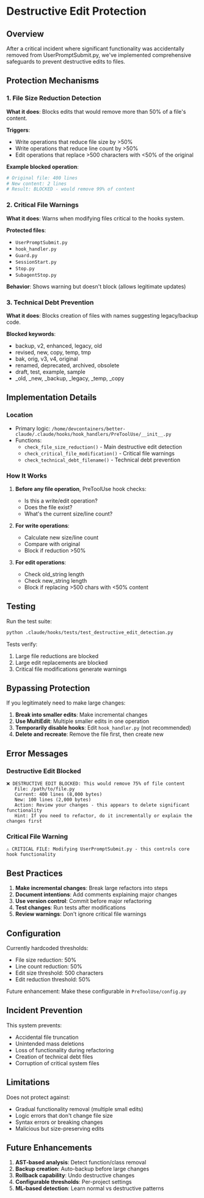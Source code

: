 # Destructive Edit Protection

## Overview

After a critical incident where significant functionality was accidentally removed from UserPromptSubmit.py, we've implemented comprehensive safeguards to prevent destructive edits to files.

## Protection Mechanisms

### 1. File Size Reduction Detection

**What it does**: Blocks edits that would remove more than 50% of a file's content.

**Triggers**:
- Write operations that reduce file size by >50%
- Write operations that reduce line count by >50%
- Edit operations that replace >500 characters with <50% of the original

**Example blocked operation**:
```python
# Original file: 400 lines
# New content: 2 lines
# Result: BLOCKED - would remove 99% of content
```

### 2. Critical File Warnings

**What it does**: Warns when modifying files critical to the hooks system.

**Protected files**:
- `UserPromptSubmit.py`
- `hook_handler.py`
- `Guard.py`
- `SessionStart.py`
- `Stop.py`
- `SubagentStop.py`

**Behavior**: Shows warning but doesn't block (allows legitimate updates)

### 3. Technical Debt Prevention

**What it does**: Blocks creation of files with names suggesting legacy/backup code.

**Blocked keywords**:
- backup, v2, enhanced, legacy, old
- revised, new, copy, temp, tmp
- bak, orig, v3, v4, original
- renamed, deprecated, archived, obsolete
- draft, test, example, sample
- _old, _new, _backup, _legacy, _temp, _copy

## Implementation Details

### Location
- Primary logic: `/home/devcontainers/better-claude/.claude/hooks/hook_handlers/PreToolUse/__init__.py`
- Functions:
  - `check_file_size_reduction()` - Main destructive edit detection
  - `check_critical_file_modification()` - Critical file warnings
  - `check_technical_debt_filename()` - Technical debt prevention

### How It Works

1. **Before any file operation**, PreToolUse hook checks:
   - Is this a write/edit operation?
   - Does the file exist?
   - What's the current size/line count?

2. **For write operations**:
   - Calculate new size/line count
   - Compare with original
   - Block if reduction >50%

3. **For edit operations**:
   - Check old_string length
   - Check new_string length
   - Block if replacing >500 chars with <50% content

## Testing

Run the test suite:
```bash
python .claude/hooks/tests/test_destructive_edit_detection.py
```

Tests verify:
1. Large file reductions are blocked
2. Large edit replacements are blocked
3. Critical file modifications generate warnings

## Bypassing Protection

If you legitimately need to make large changes:

1. **Break into smaller edits**: Make incremental changes
2. **Use MultiEdit**: Multiple smaller edits in one operation
3. **Temporarily disable hooks**: Edit `hook_handler.py` (not recommended)
4. **Delete and recreate**: Remove the file first, then create new

## Error Messages

### Destructive Edit Blocked
```
❌ DESTRUCTIVE EDIT BLOCKED: This would remove 75% of file content
   File: /path/to/file.py
   Current: 400 lines (8,000 bytes)
   New: 100 lines (2,000 bytes)
   Action: Review your changes - this appears to delete significant functionality
   Hint: If you need to refactor, do it incrementally or explain the changes first
```

### Critical File Warning
```
⚠️ CRITICAL FILE: Modifying UserPromptSubmit.py - this controls core hook functionality
```

## Best Practices

1. **Make incremental changes**: Break large refactors into steps
2. **Document intentions**: Add comments explaining major changes
3. **Use version control**: Commit before major refactoring
4. **Test changes**: Run tests after modifications
5. **Review warnings**: Don't ignore critical file warnings

## Configuration

Currently hardcoded thresholds:
- File size reduction: 50%
- Line count reduction: 50%
- Edit size threshold: 500 characters
- Edit reduction threshold: 50%

Future enhancement: Make these configurable in `PreToolUse/config.py`

## Incident Prevention

This system prevents:
- Accidental file truncation
- Unintended mass deletions
- Loss of functionality during refactoring
- Creation of technical debt files
- Corruption of critical system files

## Limitations

Does not protect against:
- Gradual functionality removal (multiple small edits)
- Logic errors that don't change file size
- Syntax errors or breaking changes
- Malicious but size-preserving edits

## Future Enhancements

1. **AST-based analysis**: Detect function/class removal
2. **Backup creation**: Auto-backup before large changes
3. **Rollback capability**: Undo destructive changes
4. **Configurable thresholds**: Per-project settings
5. **ML-based detection**: Learn normal vs destructive patterns